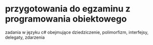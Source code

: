 # przygotowania do egzaminu z programowania obiektowego

zadania w języku c# obejmujące dziedziczenie, polimorfizm, interfejsy, delegaty, zdarzenia 
